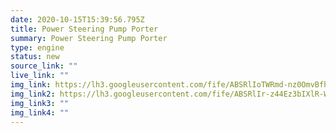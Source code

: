 ```yaml
---
date: 2020-10-15T15:39:56.795Z
title: Power Steering Pump Porter
summary: Power Steering Pump Porter
type: engine
status: new
source_link: ""
live_link: ""
img_link: https://lh3.googleusercontent.com/fife/ABSRlIoTWRmd-nz0OmvBfhyp8su4PZlJs4KCXZfEMCpiqGJe1hE5JMtTgfvSYFiJJyv1IXxjam4gDQs6KdYQ1s9cWT1abLMXk-JOabNF43-vPvOMYOxYcv5gRBcZpgnQowIy-rUSjqOebnBGTyBhGsatrPHq9hDJXuEU-rzGjOEfdhPRnb8ZTGxTB2S1P92wwiINBpVLcvE2Rg_rCw5v-k0ji5RgwrcfFcetsGCvqeouRrjBSGHISRdLa3NgvinEAMx2-dceYnQLaO8qtd7izZcIO71T_x81ilWMb6kv0Cg6x8XIlrp3DtdlBBPr0mafq4ejGAp_hK1lSlK9KijmU8pnabKHksV7Z_f91q5tTtO5z7IAOJxLrK0UCtP265jpDD4c3vOXtOrlDhe8kw79xvBXVmnxAvrYXQKFfUmF5AnKY27-VKzvoywk3DDScv1nH1X9mnSg5hF9YDSS19EVj_cobP7ez5poAJ8s0N8U4WkwWA1qmdXpI8BhLbRRu2axJx76L76JpvsxaXpK2R-AI2YANznBpK0tCzbP2GAUrVvAqtGIvFXXc9dgbfMUl5nSZwRZveV77tRdVEUlCAElN3lqOma3vGtnjuMpws4fmBHmlumZJ1zqrMdDrCJTpJVk7Y3j6NXThLaBa6LBkt7wZ-pmua3l1g9_ven8kk2tV7_wrdp8DHCCpJgPvRiQFT3J2sQ3Tiha5xHIPqcOwhoDP91kYnXvtlkpxKuUdA=w795-h666-ft
img_link2: https://lh3.googleusercontent.com/fife/ABSRlIr-z44Ez3bIXlR-WkKupspAvWLjpHrN4an3aosbh9ME-7rrh0MUHkYGF_RmkQRna1Uur9M_t0hlagQjJaOur2WKhj5u0fhYNUS0IbJtA1fJiUD0FNHIsRln5arXj1kFr094bLC9xkgFJA4ZuN0UvkaYKXhcWdMcm5j8zWpxeinTovwQWNxsU6Az6wmek_9ye_xKnD7XDWxi_A-QoBWZT4Gw9ybYm9_UGt5R3Lv3oxC9O82XRiVsSmrVqdGuBEnUs6f-42ouDpZSNJOYLHoZsJ70sr7HNwEjD4C8ypf6BzXg8E6UC699yYvbVuZRSSGczum8a_f0liCVbDk7y9FerNPLTbQVbWkb8pztl_yH9k22NeBkLoRA3U76VevYIEsBRbYvQEJWmfkogIxmkV1OlJ2qi4YuMb1Yy2ilsJO-Po4fCm7ztPdR9A8LdXdATZbUQnlBF-NAa5A_eZgqQAGMnqoALpy4P7RMSJIx_LgFfTI12aeIkF-kqu4jR7urlfWj08tOkb4HBSbAghQv6_0xtzq6ZEuQUk7Yr15kYPWclHR29RVLq15TOLRpLaLNjGP157XZhDXKWlKYL5DCVVizzEtwl_96sjM8vRfIhBAIK3wIAyynp5Ht98qcx8bigKiz4wn77dSJYI-LxW6SWhjSxWM7KBkZEhVrMs9CMMVlrNn3LBYnXdazXV3KBSNeh8znNtekme_Aw73xY5o_58-wvRp1KGiaGM9AEA=w795-h666-ft
img_link3: ""
img_link4: ""
---
```

